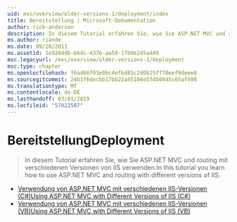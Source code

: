 ```yaml
---
uid: mvc/overview/older-versions-1/deployment/index
title: Bereitstellung | Microsoft-Dokumentation
author: rick-anderson
description: In diesem Tutorial erfahren Sie, wie Sie ASP.NET MVC und routing mit verschiedenen Versionen von IIS verwenden.
ms.author: riande
ms.date: 09/28/2011
ms.assetid: 1e9204db-664c-4376-aa50-1fb9e245a4d9
msc.legacyurl: /mvc/overview/older-versions-1/deployment
msc.type: chapter
ms.openlocfilehash: f6ad66f93e0bc4efbd85c2d0b25ff70eef9deee0
ms.sourcegitcommit: 24b1f6decbb17bb22a45166e5fdb0845c65af498
ms.translationtype: MT
ms.contentlocale: de-DE
ms.lasthandoff: 03/01/2019
ms.locfileid: "57022507"
---
```

<a name="deployment"></a><span data-ttu-id="538c4-103">Bereitstellung</span><span class="sxs-lookup"><span data-stu-id="538c4-103">Deployment</span></span>
====================
> <span data-ttu-id="538c4-104">In diesem Tutorial erfahren Sie, wie Sie ASP.NET MVC und routing mit verschiedenen Versionen von IIS verwenden.</span><span class="sxs-lookup"><span data-stu-id="538c4-104">In this tutorial you learn how to use ASP.NET MVC and routing with different versions of IIS.</span></span>


- [<span data-ttu-id="538c4-105">Verwendung von ASP.NET MVC mit verschiedenen IIS-Versionen (C#)</span><span class="sxs-lookup"><span data-stu-id="538c4-105">Using ASP.NET MVC with Different Versions of IIS (C#)</span></span>](using-asp-net-mvc-with-different-versions-of-iis-cs.md)
- [<span data-ttu-id="538c4-106">Verwendung von ASP.NET MVC mit verschiedenen IIS-Versionen (VB)</span><span class="sxs-lookup"><span data-stu-id="538c4-106">Using ASP.NET MVC with Different Versions of IIS (VB)</span></span>](using-asp-net-mvc-with-different-versions-of-iis-vb.md)
